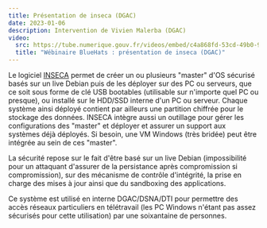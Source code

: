 ```yaml
---
title: Présentation de inseca (DGAC)
date: 2023-01-06
description: Intervention de Vivien Malerba (DGAC)
video:
  src: https://tube.numerique.gouv.fr/videos/embed/c4a868fd-53cd-49b0-955c-e168f3ee78f2
  title: "Wébinaire BlueHats : présentation de inseca (DGAC)"
---
```


Le logiciel [INSECA](https://github.com/DGAC/inseca) permet de créer un ou plusieurs "master" d'OS sécurisé basés sur un live Debian puis de les déployer sur des PC ou serveurs, que ce soit sous forme de clé USB bootables (utilisable sur n'importe quel PC ou presque), ou installé sur le HDD/SSD interne d'un PC ou serveur. Chaque système ainsi déployé contient par ailleurs une partition chiffrée pour le stockage des données. INSECA intègre aussi un outillage pour gérer les configurations des "master" et déployer et assurer un support aux systèmes déjà déployés. Si besoin, une VM Windows (très bridée) peut être intégrée au sein de ces "master".

La sécurité repose sur le fait d'être basé sur un live Debian (impossibilité pour un attaquant d'assurer de la persistance après compromission si compromission), sur des mécanisme de contrôle d'intégrité, la prise en charge des mises à jour ainsi que du sandboxing des applications.

Ce système est utilisé en interne DGAC/DSNA/DTI pour permettre des accès réseaux particuliers en télétravail (les PC Windows n'étant pas assez sécurisés pour cette utilisation) par une soixantaine de personnes.
